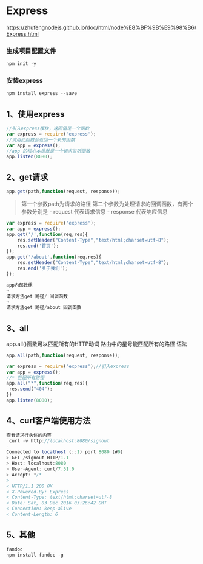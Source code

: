# Express
https://zhufengnodejs.github.io/doc/html/node%E8%BF%9B%E9%98%B6/Express.html

### 生成项目配置文件
```javascript
npm init -y
```

### 安装express
```javascript
npm install express --save
```

## 1、使用express 
```javascript
//引入express模块，返回值是一个函数
var express = require('express');
//调用此函数会返回一个新的函数
var app = express();
//app 的核心本质就是一个请求监听函数
app.listen(8080);
```

## 2、get请求
```javascript
app.get(path,function(request, response));
```
>   第一个参数path为请求的路径
    第二个参数为处理请求的回调函数，有两个参数分别是
        - request 代表请求信息
        - response 代表响应信息

```javascript
var express = require('express');
var app = express();
app.get('/',function(req,res){
    res.setHeader("Content-Type","text/html;charset=utf-8");
    res.end('首页');
});
app.get('/about',function(req,res){
    res.setHeader("Content-Type","text/html;charset=utf-8");
    res.end('关于我们');
});
```

```javascript
app内部数组
→
请求方法get 路径/ 回调函数
→
请求方法get 路径/about 回调函数
```

## 3、all
app.all()函数可以匹配所有的HTTP动词 路由中的星号能匹配所有的路径 语法
```javascript
app.all(path,function(request, response));
```
```javascript
var express = require('express');//引入express
var app = express();
//* 匹配所有路径
app.all("*",function(req,res){
 res.send("404");
})
app.listen(8080);
```

## 4、curl客户端使用方法 
```javascript
查看请求行头体的内容
 curl -v http://localhost:8080/signout
-
Connected to localhost (::1) port 8080 (#0)
> GET /signout HTTP/1.1
> Host: localhost:8080
> User-Agent: curl/7.51.0
> Accept: */*
>
< HTTP/1.1 200 OK
< X-Powered-By: Express
< Content-Type: text/html;charset=utf-8
< Date: Sat, 03 Dec 2016 03:26:42 GMT
< Connection: keep-alive
< Content-Length: 6
```

## 5、其他
```javascript
fandoc
npm install fandoc -g
```
